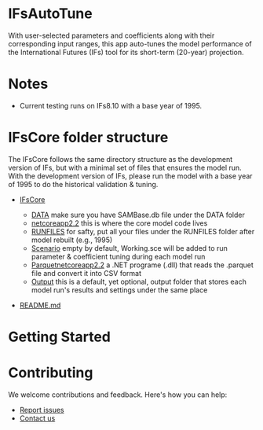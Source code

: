 # IFsAutoTune
With user-selected parameters and coefficients along with their corresponding input ranges, this app auto-tunes the model performance of the International Futures (IFs) tool for its short-term (20-year) projection. 

# Notes
- Current testing runs on IFs8.10 with a base year of 1995.



# IFsCore folder structure

The IFsCore follows the same directory structure as the development version of IFs, but with a minimal set of files that ensures the model run. With the development version of IFs, please run the model with a base year of 1995 to do the historical validation & tuning.

* [IFsCore](./IFsCore)
  * [DATA](./IFsCore/DATA) make sure you have SAMBase.db file under the DATA folder
  * [netcoreapp2.2](./IFsCore/netcoreapp2.2) this is where the core model code lives
  * [RUNFILES](./IFsCore/RUNFILES) for safty, put all your files under the RUNFILES folder after model rebuilt (e.g., 1995)
  * [Scenario](./IFsCore/Scenario) empty by default, Working.sce will be added to run parameter & coefficient tuning during each model run
  * [Parquetnetcoreapp2.2](./IFsCore/Parquetnetcoreapp2.2) a .NET programe (.dll) that reads the .parquet file and convert it into CSV format
  * [Output](./IFsCore/Output) this is a default, yet optional, output folder that stores each model run's results and settings under the same place

* [README.md](./README.md)

# Getting Started

# Contributing
We welcome contributions and feedback. Here's how you can help:
- [Report issues](<https://github.com/PardeeCenterDU/IFsAutoTune/issues>)  
- [Contact us](<yutang.xiong@du.edu>)
